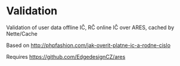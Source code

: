 Validation
==========

Validation of user data
offline IČ, RČ
online IČ over ARES, cached by Nette/Cache

Based on
http://phpfashion.com/jak-overit-platne-ic-a-rodne-cislo

Requires
https://github.com/EdgedesignCZ/ares

